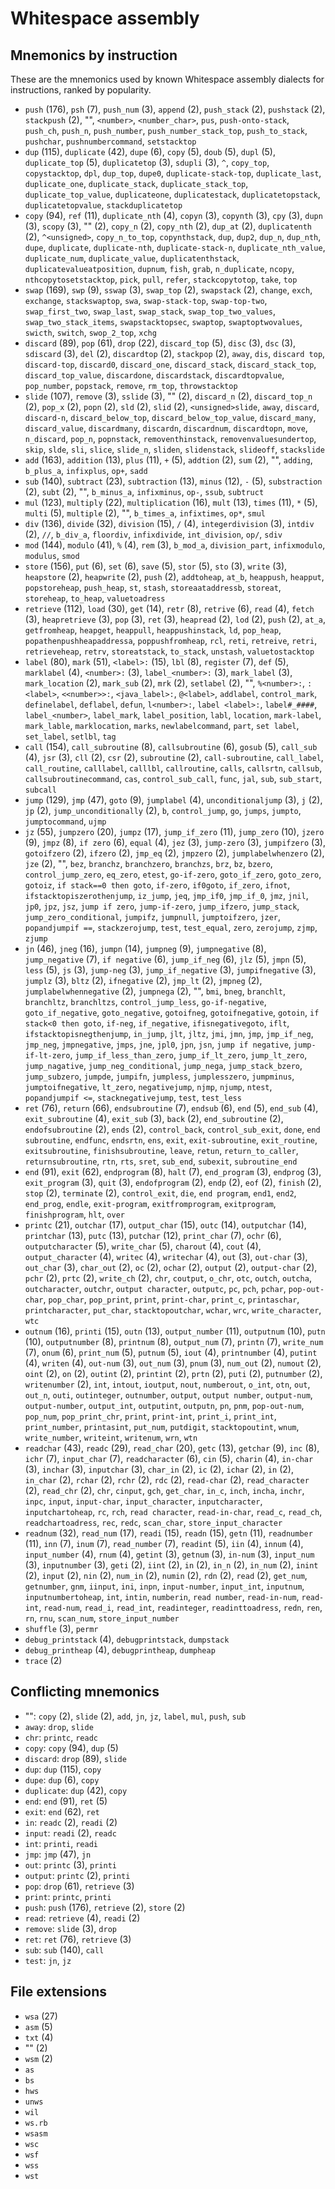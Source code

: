 # Whitespace assembly

<!-- Generated by tools/generate_assembly.jq; DO NOT EDIT. -->

## Mnemonics by instruction

These are the mnemonics used by known Whitespace assembly dialects for
instructions, ranked by popularity.

- `push` (176), `psh` (7), `push_num` (3), `append` (2), `push_stack` (2), `pushstack` (2), `stackpush` (2), "", `<number>`, `<number_char>`, `pus`, `push-onto-stack`, `push_ch`, `push_n`, `push_number`, `push_number_stack_top`, `push_to_stack`, `pushchar`, `pushnumbercommand`, `setstacktop`
- `dup` (115), `duplicate` (42), `dupe` (6), `copy` (5), `doub` (5), `dupl` (5), `duplicate_top` (5), `duplicatetop` (3), `sdupli` (3), `^`, `copy_top`, `copystacktop`, `dpl`, `dup_top`, `dupe0`, `duplicate-stack-top`, `duplicate_last`, `duplicate_one`, `duplicate_stack`, `duplicate_stack_top`, `duplicate_top_value`, `duplicateone`, `duplicatestack`, `duplicatetopstack`, `duplicatetopvalue`, `stackduplicatetop`
- `copy` (94), `ref` (11), `duplicate_nth` (4), `copyn` (3), `copynth` (3), `cpy` (3), `dupn` (3), `scopy` (3), "" (2), `copy_n` (2), `copy_nth` (2), `dup_at` (2), `duplicatenth` (2), `^<unsigned>`, `copy_n_to_top`, `copynthstack`, `dup`, `dup2`, `dup_n`, `dup_nth`, `dupe`, `duplicate`, `duplicate-nth`, `duplicate-stack-n`, `duplicate_nth_value`, `duplicate_num`, `duplicate_value`, `duplicatenthstack`, `duplicatevalueatposition`, `dupnum`, `fish`, `grab`, `n_duplicate`, `ncopy`, `nthcopytosetstacktop`, `pick`, `pull`, `refer`, `stackcopytotop`, `take`, `top`
- `swap` (169), `swp` (9), `sswap` (3), `swap_top` (2), `swapstack` (2), `change`, `exch`, `exchange`, `stackswaptop`, `swa`, `swap-stack-top`, `swap-top-two`, `swap_first_two`, `swap_last`, `swap_stack`, `swap_top_two_values`, `swap_two_stack_items`, `swapstacktopsec`, `swaptop`, `swaptoptwovalues`, `swicth`, `switch`, `swop_2_top`, `xchg`
- `discard` (89), `pop` (61), `drop` (22), `discard_top` (5), `disc` (3), `dsc` (3), `sdiscard` (3), `del` (2), `discardtop` (2), `stackpop` (2), `away`, `dis`, `discard top`, `discard-top`, `discard0`, `discard_one`, `discard_stack`, `discard_stack_top`, `discard_top_value`, `discardone`, `discardstack`, `discardtopvalue`, `pop_number`, `popstack`, `remove`, `rm_top`, `throwstacktop`
- `slide` (107), `remove` (3), `sslide` (3), "" (2), `discard_n` (2), `discard_top_n` (2), `pop_x` (2), `popn` (2), `sld` (2), `slid` (2), `<unsigned>slide`, `away`, `discard`, `discard-n`, `discard_below_top`, `discard_below_top_value`, `discard_many`, `discard_value`, `discardmany`, `discardn`, `discardnum`, `discardtopn`, `move`, `n_discard`, `pop_n`, `popnstack`, `removenthinstack`, `removenvaluesundertop`, `skip`, `slde`, `sli`, `slice`, `slide_n`, `sliden`, `slidenstack`, `slideoff`, `stackslide`
- `add` (163), `addition` (13), `plus` (11), `+` (5), `addtion` (2), `sum` (2), "", `adding`, `b_plus_a`, `infixplus`, `op+`, `sadd`
- `sub` (140), `subtract` (23), `subtraction` (13), `minus` (12), `-` (5), `substraction` (2), `subt` (2), "", `b_minus_a`, `infixminus`, `op-`, `ssub`, `subtruct`
- `mul` (123), `multiply` (22), `multiplication` (16), `mult` (13), `times` (11), `*` (5), `multi` (5), `multiple` (2), "", `b_times_a`, `infixtimes`, `op*`, `smul`
- `div` (136), `divide` (32), `division` (15), `/` (4), `integerdivision` (3), `intdiv` (2), `//`, `b_div_a`, `floordiv`, `infixdivide`, `int_division`, `op/`, `sdiv`
- `mod` (144), `modulo` (41), `%` (4), `rem` (3), `b_mod_a`, `division_part`, `infixmodulo`, `modulus`, `smod`
- `store` (156), `put` (6), `set` (6), `save` (5), `stor` (5), `sto` (3), `write` (3), `heapstore` (2), `heapwrite` (2), `push` (2), `addtoheap`, `at_b`, `heappush`, `heapput`, `popstoreheap`, `push_heap`, `st`, `stash`, `storeaataddressb`, `storeat`, `storeheap`, `to_heap`, `valuetoadress`
- `retrieve` (112), `load` (30), `get` (14), `retr` (8), `retrive` (6), `read` (4), `fetch` (3), `heapretrieve` (3), `pop` (3), `ret` (3), `heapread` (2), `lod` (2), `push` (2), `at_a`, `getfromheap`, `heapget`, `heappull`, `heappushinstack`, `ld`, `pop_heap`, `popathenpushheapaddressa`, `poppushfromheap`, `rcl`, `reti`, `retreive`, `retri`, `retrieveheap`, `retrv`, `storeatstack`, `to_stack`, `unstash`, `valuetostacktop`
- `label` (80), `mark` (51), `<label>:` (15), `lbl` (8), `register` (7), `def` (5), `marklabel` (4), `<number>:` (3), `label_<number>:` (3), `mark_label` (3), `mark_location` (2), `mark_sub` (2), `mrk` (2), `setlabel` (2), "", `%<number>:`, `:<label>`, `<<number>>:`, `<java_label>:`, `@<label>`, `addlabel`, `control_mark`, `definelabel`, `deflabel`, `defun`, `l<number>:`, `label <label>:`, `label#_####`, `label_<number>`, `label_mark`, `label_position`, `labl`, `location`, `mark-label`, `mark_lable`, `marklocation`, `marks`, `newlabelcommand`, `part`, `set label`, `set_label`, `setlbl`, `tag`
- `call` (154), `call_subroutine` (8), `callsubroutine` (6), `gosub` (5), `call_sub` (4), `jsr` (3), `cll` (2), `csr` (2), `subroutine` (2), `call-subroutine`, `call_label`, `call_routine`, `calllabel`, `calllbl`, `callroutine`, `calls`, `callsrtn`, `callsub`, `callsubroutinecommand`, `cas`, `control_sub_call`, `func`, `jal`, `sub`, `sub_start`, `subcall`
- `jump` (129), `jmp` (47), `goto` (9), `jumplabel` (4), `unconditionaljump` (3), `j` (2), `jp` (2), `jump_unconditionally` (2), `b`, `control_jump`, `go`, `jumps`, `jumpto`, `jumptocommand`, `ujmp`
- `jz` (55), `jumpzero` (20), `jumpz` (17), `jump_if_zero` (11), `jump_zero` (10), `jzero` (9), `jmpz` (8), `if zero` (6), `equal` (4), `jez` (3), `jump-zero` (3), `jumpifzero` (3), `gotoifzero` (2), `ifzero` (2), `jmp_eq` (2), `jmpzero` (2), `jumplabelwhenzero` (2), `jze` (2), "", `bez`, `branchz`, `branchzero`, `branchzs`, `brz`, `bz`, `bzero`, `control_jump_zero`, `eq_zero`, `etest`, `go-if-zero`, `goto_if_zero`, `goto_zero`, `gotoiz`, `if stack==0 then goto`, `if-zero`, `if0goto`, `if_zero`, `ifnot`, `ifstacktopiszerothenjump`, `iz_jump`, `jeq`, `jmp_if0`, `jmp_if_0`, `jmz`, `jnil`, `jp0`, `jpz`, `jsz`, `jump if zero`, `jump-if-zero`, `jump_ifzero`, `jump_stack`, `jump_zero_conditional`, `jumpifz`, `jumpnull`, `jumptoifzero`, `jzer`, `popandjumpif ==`, `stackzerojump`, `test`, `test_equal`, `zero`, `zerojump`, `zjmp`, `zjump`
- `jn` (46), `jneg` (16), `jumpn` (14), `jumpneg` (9), `jumpnegative` (8), `jump_negative` (7), `if negative` (6), `jump_if_neg` (6), `jlz` (5), `jmpn` (5), `less` (5), `js` (3), `jump-neg` (3), `jump_if_negative` (3), `jumpifnegative` (3), `jumplz` (3), `bltz` (2), `ifnegative` (2), `jmp_lt` (2), `jmpneg` (2), `jumplabelwhennegative` (2), `jumpnega` (2), "", `bmi`, `bneg`, `branchlt`, `branchltz`, `branchltzs`, `control_jump_less`, `go-if-negative`, `goto_if_negative`, `goto_negative`, `gotoifneg`, `gotoifnegative`, `gotoin`, `if stack<0 then goto`, `if-neg`, `if_negative`, `ifisnegativegoto`, `iflt`, `ifstacktopisnegthenjump`, `in_jump`, `jlt`, `jltz`, `jmi`, `jmn`, `jmp`, `jmp_if_neg`, `jmp_neg`, `jmpnegative`, `jmps`, `jne`, `jpl0`, `jpn`, `jsn`, `jump if negative`, `jump-if-lt-zero`, `jump_if_less_than_zero`, `jump_if_lt_zero`, `jump_lt_zero`, `jump_nagative`, `jump_neg_conditional`, `jump_nega`, `jump_stack_bzero`, `jump_subzero`, `jumpde`, `jumpifn`, `jumpless`, `jumplesszero`, `jumpminus`, `jumptoifnegative`, `lt_zero`, `negativejump`, `njmp`, `njump`, `ntest`, `popandjumpif <=`, `stacknegativejump`, `test`, `test_less`
- `ret` (76), `return` (66), `endsubroutine` (7), `endsub` (6), `end` (5), `end_sub` (4), `exit_subroutine` (4), `exit_sub` (3), `back` (2), `end_subroutine` (2), `endofsubroutine` (2), `ends` (2), `control_back`, `control_sub_exit`, `done`, `end subroutine`, `endfunc`, `endsrtn`, `ens`, `exit`, `exit-subroutine`, `exit_routine`, `exitsubroutine`, `finishsubroutine`, `leave`, `retun`, `return_to_caller`, `returnsubroutine`, `rtn`, `rts`, `sret`, `sub_end`, `subexit`, `subroutine_end`
- `end` (91), `exit` (62), `endprogram` (8), `halt` (7), `end_program` (3), `endprog` (3), `exit_program` (3), `quit` (3), `endofprogram` (2), `endp` (2), `eof` (2), `finish` (2), `stop` (2), `terminate` (2), `control_exit`, `die`, `end program`, `end1`, `end2`, `end_prog`, `endle`, `exit-program`, `exitfromprogram`, `exitprogram`, `finishprogram`, `hlt`, `over`
- `printc` (21), `outchar` (17), `output_char` (15), `outc` (14), `outputchar` (14), `printchar` (13), `putc` (13), `putchar` (12), `print_char` (7), `ochr` (6), `outputcharacter` (5), `write_char` (5), `charout` (4), `cout` (4), `output_character` (4), `writec` (4), `writechar` (4), `out` (3), `out-char` (3), `out_char` (3), `char_out` (2), `oc` (2), `ochar` (2), `output` (2), `output-char` (2), `pchr` (2), `prtc` (2), `write_ch` (2), `chr`, `coutput`, `o_chr`, `otc`, `outch`, `outcha`, `outcharacter`, `outchr`, `output character`, `outputc`, `pc`, `pch`, `pchar`, `pop-out-char`, `pop_char`, `pop_print`, `print`, `print-char`, `print_c`, `printaschar`, `printcharacter`, `put_char`, `stacktopoutchar`, `wchar`, `wrc`, `write_character`, `wtc`
- `outnum` (16), `printi` (15), `outn` (13), `output_number` (11), `outputnum` (10), `putn` (10), `outputnumber` (8), `printnum` (8), `output_num` (7), `printn` (7), `write_num` (7), `onum` (6), `print_num` (5), `putnum` (5), `iout` (4), `printnumber` (4), `putint` (4), `writen` (4), `out-num` (3), `out_num` (3), `pnum` (3), `num_out` (2), `numout` (2), `oint` (2), `on` (2), `outint` (2), `printint` (2), `prtn` (2), `puti` (2), `putnumber` (2), `writenumber` (2), `int`, `intout`, `ioutput`, `nout`, `numberout`, `o_int`, `otn`, `out`, `out_n`, `outi`, `outinteger`, `outnumber`, `output`, `output number`, `output-num`, `output-number`, `output_int`, `outputint`, `outputn`, `pn`, `pnm`, `pop-out-num`, `pop_num`, `pop_print_chr`, `print`, `print-int`, `print_i`, `print_int`, `print_number`, `printasint`, `put_num`, `putdigit`, `stacktopoutint`, `wnum`, `write_number`, `writeint`, `writenum`, `wrn`, `wtn`
- `readchar` (43), `readc` (29), `read_char` (20), `getc` (13), `getchar` (9), `inc` (8), `ichr` (7), `input_char` (7), `readcharacter` (6), `cin` (5), `charin` (4), `in-char` (3), `inchar` (3), `inputchar` (3), `char_in` (2), `ic` (2), `ichar` (2), `in` (2), `in_char` (2), `rchar` (2), `rchr` (2), `rdc` (2), `read-char` (2), `read_character` (2), `read_chr` (2), `chr`, `cinput`, `gch`, `get_char`, `in_c`, `inch`, `incha`, `inchr`, `inpc`, `input`, `input-char`, `input_character`, `inputcharacter`, `inputchartoheap`, `rc`, `rch`, `read character`, `read-in-char`, `read_c`, `read_ch`, `readchartoadress`, `rec`, `redc`, `scan_char`, `store_input_character`
- `readnum` (32), `read_num` (17), `readi` (15), `readn` (15), `getn` (11), `readnumber` (11), `inn` (7), `inum` (7), `read_number` (7), `readint` (5), `iin` (4), `innum` (4), `input_number` (4), `rnum` (4), `getint` (3), `getnum` (3), `in-num` (3), `input_num` (3), `inputnumber` (3), `geti` (2), `iint` (2), `in` (2), `in_n` (2), `in_num` (2), `inint` (2), `input` (2), `nin` (2), `num_in` (2), `numin` (2), `rdn` (2), `read` (2), `get_num`, `getnumber`, `gnm`, `iinput`, `ini`, `inpn`, `input-number`, `input_int`, `inputnum`, `inputnumbertoheap`, `int`, `intin`, `numberin`, `read number`, `read-in-num`, `read-int`, `read-num`, `read_i`, `read_int`, `readinteger`, `readinttoadress`, `redn`, `ren`, `rn`, `rnu`, `scan_num`, `store_input_number`
- `shuffle` (3), `permr`
- `debug_printstack` (4), `debugprintstack`, `dumpstack`
- `debug_printheap` (4), `debugprintheap`, `dumpheap`
- `trace` (2)

## Conflicting mnemonics

- "": `copy` (2), `slide` (2), `add`, `jn`, `jz`, `label`, `mul`, `push`, `sub`
- `away`: `drop`, `slide`
- `chr`: `printc`, `readc`
- `copy`: `copy` (94), `dup` (5)
- `discard`: `drop` (89), `slide`
- `dup`: `dup` (115), `copy`
- `dupe`: `dup` (6), `copy`
- `duplicate`: `dup` (42), `copy`
- `end`: `end` (91), `ret` (5)
- `exit`: `end` (62), `ret`
- `in`: `readc` (2), `readi` (2)
- `input`: `readi` (2), `readc`
- `int`: `printi`, `readi`
- `jmp`: `jmp` (47), `jn`
- `out`: `printc` (3), `printi`
- `output`: `printc` (2), `printi`
- `pop`: `drop` (61), `retrieve` (3)
- `print`: `printc`, `printi`
- `push`: `push` (176), `retrieve` (2), `store` (2)
- `read`: `retrieve` (4), `readi` (2)
- `remove`: `slide` (3), `drop`
- `ret`: `ret` (76), `retrieve` (3)
- `sub`: `sub` (140), `call`
- `test`: `jn`, `jz`

## File extensions

- `wsa` (27)
- `asm` (5)
- `txt` (4)
- "" (2)
- `wsm` (2)
- `as`
- `bs`
- `hws`
- `unws`
- `wil`
- `ws.rb`
- `wsasm`
- `wsc`
- `wsf`
- `wss`
- `wst`
